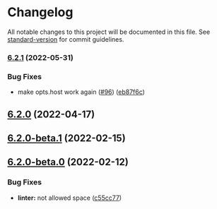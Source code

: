 # Changelog

All notable changes to this project will be documented in this file. See [standard-version](https://github.com/conventional-changelog/standard-version) for commit guidelines.

### [6.2.1](https://github.com/TooTallNate/node-socks-proxy-agent/compare/v6.2.0...v6.2.1) (2022-05-31)


### Bug Fixes

* make opts.host work again ([#96](https://github.com/TooTallNate/node-socks-proxy-agent/issues/96)) ([eb87f6c](https://github.com/TooTallNate/node-socks-proxy-agent/commit/eb87f6c27b06a85825df9a8ac8ef133d66566058))

## [6.2.0](https://github.com/TooTallNate/node-socks-proxy-agent/compare/v6.2.0-beta.1...v6.2.0) (2022-04-17)

## [6.2.0-beta.1](https://github.com/TooTallNate/node-socks-proxy-agent/compare/v6.2.0-beta.0...v6.2.0-beta.1) (2022-02-15)

## [6.2.0-beta.0](https://github.com/TooTallNate/node-socks-proxy-agent/compare/v6.1.1...v6.2.0-beta.0) (2022-02-12)


### Bug Fixes

* **linter:** not allowed space ([c55cc77](https://github.com/TooTallNate/node-socks-proxy-agent/commit/c55cc777dbda6f98975d7229da6a4aa53f38e17b))

